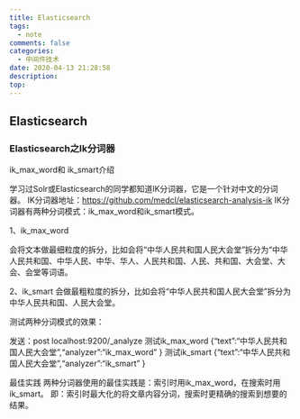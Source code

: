 ```yaml
---
title: Elasticsearch
tags:
  - note
comments: false
categories:
  - 中间件技术
date: 2020-04-13 21:28:58
description:
top:
---
```


## Elasticsearch

### Elasticsearch之Ik分词器

ik_max_word和 ik_smart介绍

学习过Solr或Elasticsearch的同学都知道IK分词器，它是一个针对中文的分词器。
IK分词器地址：https://github.com/medcl/elasticsearch-analysis-ik
IK分词器有两种分词模式：ik_max_word和ik_smart模式。

1、ik_max_word

会将文本做最细粒度的拆分，比如会将“中华人民共和国人民大会堂”拆分为“中华人民共和国、中华人民、中华、华人、人民共和国、人民、共和国、大会堂、大会、会堂等词语。

2、ik_smart
会做最粗粒度的拆分，比如会将“中华人民共和国人民大会堂”拆分为中华人民共和国、人民大会堂。

测试两种分词模式的效果：

发送：post localhost:9200/_analyze
测试ik_max_word
{“text”:“中华人民共和国人民大会堂”,“analyzer”:“ik_max_word” }
测试ik_smart
{“text”:“中华人民共和国人民大会堂”,“analyzer”:“ik_smart” }

最佳实践
两种分词器使用的最佳实践是：索引时用ik_max_word，在搜索时用ik_smart。
即：索引时最大化的将文章内容分词，搜索时更精确的搜索到想要的结果。 